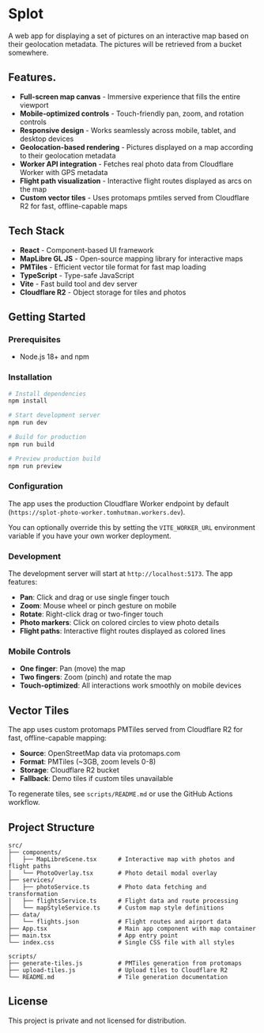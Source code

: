 # Splot

A web app for displaying a set of pictures on an interactive map based on their geolocation metadata. The pictures will be retrieved from a bucket somewhere.

## Features. 

- **Full-screen map canvas** - Immersive experience that fills the entire viewport
- **Mobile-optimized controls** - Touch-friendly pan, zoom, and rotation controls
- **Responsive design** - Works seamlessly across mobile, tablet, and desktop devices
- **Geolocation-based rendering** - Pictures displayed on a map according to their geolocation metadata
- **Worker API integration** - Fetches real photo data from Cloudflare Worker with GPS metadata
- **Flight path visualization** - Interactive flight routes displayed as arcs on the map
- **Custom vector tiles** - Uses protomaps pmtiles served from Cloudflare R2 for fast, offline-capable maps

## Tech Stack

- **React** - Component-based UI framework
- **MapLibre GL JS** - Open-source mapping library for interactive maps
- **PMTiles** - Efficient vector tile format for fast map loading
- **TypeScript** - Type-safe JavaScript
- **Vite** - Fast build tool and dev server
- **Cloudflare R2** - Object storage for tiles and photos

## Getting Started

### Prerequisites

- Node.js 18+ and npm

### Installation

```bash
# Install dependencies
npm install

# Start development server
npm run dev

# Build for production
npm run build

# Preview production build
npm run preview
```

### Configuration

The app uses the production Cloudflare Worker endpoint by default (`https://splot-photo-worker.tomhutman.workers.dev`). 

You can optionally override this by setting the `VITE_WORKER_URL` environment variable if you have your own worker deployment.

### Development

The development server will start at `http://localhost:5173`. The app features:

- **Pan**: Click and drag or use single finger touch
- **Zoom**: Mouse wheel or pinch gesture on mobile
- **Rotate**: Right-click drag or two-finger touch
- **Photo markers**: Click on colored circles to view photo details
- **Flight paths**: Interactive flight routes displayed as colored lines

### Mobile Controls

- **One finger**: Pan (move) the map
- **Two fingers**: Zoom (pinch) and rotate the map
- **Touch-optimized**: All interactions work smoothly on mobile devices

## Vector Tiles

The app uses custom protomaps PMTiles served from Cloudflare R2 for fast, offline-capable mapping:

- **Source**: OpenStreetMap data via protomaps.com
- **Format**: PMTiles (~3GB, zoom levels 0-8)
- **Storage**: Cloudflare R2 bucket
- **Fallback**: Demo tiles if custom tiles unavailable

To regenerate tiles, see `scripts/README.md` or use the GitHub Actions workflow.

## Project Structure

```
src/
├── components/
│   ├── MapLibreScene.tsx      # Interactive map with photos and flight paths
│   └── PhotoOverlay.tsx       # Photo detail modal overlay
├── services/
│   ├── photoService.ts        # Photo data fetching and transformation
│   ├── flightsService.ts      # Flight data and route processing
│   └── mapStyleService.ts     # Custom map style definitions
├── data/
│   └── flights.json           # Flight routes and airport data
├── App.tsx                    # Main app component with map container
├── main.tsx                   # App entry point
└── index.css                  # Single CSS file with all styles

scripts/
├── generate-tiles.js          # PMTiles generation from protomaps
├── upload-tiles.js            # Upload tiles to Cloudflare R2
└── README.md                  # Tile generation documentation
```

## License

This project is private and not licensed for distribution.
